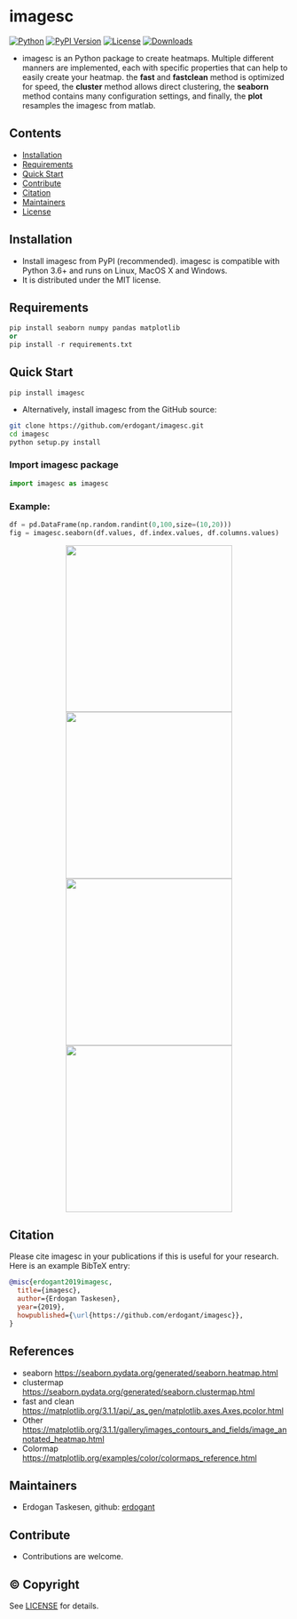 # imagesc

[![Python](https://img.shields.io/pypi/pyversions/imagesc)](https://img.shields.io/pypi/pyversions/imagesc)
[![PyPI Version](https://img.shields.io/pypi/v/imagesc)](https://pypi.org/project/imagesc/)
[![License](https://img.shields.io/badge/license-MIT-green.svg)](https://github.com/erdogant/imagesc/blob/master/LICENSE)
[![Downloads](https://pepy.tech/badge/imagesc/week)](https://pepy.tech/project/imagesc/week)

* imagesc is an Python package to create heatmaps. Multiple different manners are implemented, each with specific properties that can help to easily create your heatmap. the **fast** and **fastclean** method is optimized for speed, the **cluster** method allows direct clustering, the **seaborn** method contains many configuration settings, and finally, the **plot** resamples the imagesc from matlab.

## Contents
- [Installation](#-installation)
- [Requirements](#-Requirements)
- [Quick Start](#-quick-start)
- [Contribute](#-contribute)
- [Citation](#-citation)
- [Maintainers](#-maintainers)
- [License](#-copyright)

## Installation
* Install imagesc from PyPI (recommended). imagesc is compatible with Python 3.6+ and runs on Linux, MacOS X and Windows. 
* It is distributed under the MIT license.

## Requirements
```python
pip install seaborn numpy pandas matplotlib
or
pip install -r requirements.txt
```

## Quick Start
```
pip install imagesc
```

* Alternatively, install imagesc from the GitHub source:
```bash
git clone https://github.com/erdogant/imagesc.git
cd imagesc
python setup.py install
```  

### Import imagesc package
```python
import imagesc as imagesc
```

### Example:
```python
df = pd.DataFrame(np.random.randint(0,100,size=(10,20)))
fig = imagesc.seaborn(df.values, df.index.values, df.columns.values)
```
<p align="center">
  <img src="https://github.com/erdogant/imagesc/blob/master/docs/figs/seaborn1.png" width="300" />
  <img src="https://github.com/erdogant/imagesc/blob/master/docs/figs/seaborn2.png" width="300" />
  <img src="https://github.com/erdogant/imagesc/blob/master/docs/figs/seaborn3.png" width="300" />
  <img src="https://github.com/erdogant/imagesc/blob/master/docs/figs/seaborn4.png" width="300" />
</p>


## Citation
Please cite imagesc in your publications if this is useful for your research. Here is an example BibTeX entry:
```BibTeX
@misc{erdogant2019imagesc,
  title={imagesc},
  author={Erdogan Taskesen},
  year={2019},
  howpublished={\url{https://github.com/erdogant/imagesc}},
}
```

## References
* seaborn
https://seaborn.pydata.org/generated/seaborn.heatmap.html
* clustermap
https://seaborn.pydata.org/generated/seaborn.clustermap.html
* fast and clean
https://matplotlib.org/3.1.1/api/_as_gen/matplotlib.axes.Axes.pcolor.html
* Other
https://matplotlib.org/3.1.1/gallery/images_contours_and_fields/image_annotated_heatmap.html
* Colormap
https://matplotlib.org/examples/color/colormaps_reference.html


## Maintainers
* Erdogan Taskesen, github: [erdogant](https://github.com/erdogant)

## Contribute
* Contributions are welcome.

## © Copyright
See [LICENSE](LICENSE) for details.
